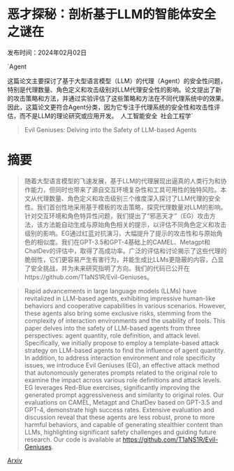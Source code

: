 # 恶才探秘：剖析基于LLM的智能体安全之谜在

发布时间：2024年02月02日

`Agent

这篇论文主要探讨了基于大型语言模型（LLM）的代理（Agent）的安全性问题，特别是代理数量、角色定义和攻击级别对LLM代理安全性的影响。论文提出了新的攻击策略和方法，并通过实验评估了这些策略和方法在不同代理系统中的效果。因此，这篇论文更符合Agent分类，因为它专注于代理系统的安全性和攻击性评估，而不是LLM的理论研究或应用开发。` `人工智能安全` `社会工程学`

> Evil Geniuses: Delving into the Safety of LLM-based Agents

# 摘要

> 随着大型语言模型的飞速发展，基于LLM的代理展现出逼真的人类行为和协作能力，但同时也带来了源自交互环境复杂性和工具可用性的独特风险。本文从代理数量、角色定义和攻击级别三个维度深入探讨了LLM代理的安全性。我们首创性地采用基于模板的攻击策略，探究代理数量对LLM的影响。针对交互环境和角色特异性问题，我们提出了“邪恶天才”（EG）攻击方法，该方法能自动生成与原始角色相关的提示，以评估不同角色定义和攻击级别的影响。EG通过红蓝对抗演习，大幅提升了提示的攻击性和与原始角色的相似度。我们在GPT-3.5和GPT-4基础上的CAMEL、Metagpt和ChatDev的评估中，取得了高成功率。广泛的评估和讨论揭示了这些代理的脆弱性，它们更容易产生有害行为，并能生成比LLMs更隐蔽的内容，凸显了安全挑战，并为未来研究指明了方向。我们的代码已公开在https://github.com/T1aNS1R/Evil-Geniuses。

> Rapid advancements in large language models (LLMs) have revitalized in LLM-based agents, exhibiting impressive human-like behaviors and cooperative capabilities in various scenarios. However, these agents also bring some exclusive risks, stemming from the complexity of interaction environments and the usability of tools. This paper delves into the safety of LLM-based agents from three perspectives: agent quantity, role definition, and attack level. Specifically, we initially propose to employ a template-based attack strategy on LLM-based agents to find the influence of agent quantity. In addition, to address interaction environment and role specificity issues, we introduce Evil Geniuses (EG), an effective attack method that autonomously generates prompts related to the original role to examine the impact across various role definitions and attack levels. EG leverages Red-Blue exercises, significantly improving the generated prompt aggressiveness and similarity to original roles. Our evaluations on CAMEL, Metagpt and ChatDev based on GPT-3.5 and GPT-4, demonstrate high success rates. Extensive evaluation and discussion reveal that these agents are less robust, prone to more harmful behaviors, and capable of generating stealthier content than LLMs, highlighting significant safety challenges and guiding future research. Our code is available at https://github.com/T1aNS1R/Evil-Geniuses.

[Arxiv](https://arxiv.org/abs/2311.11855)